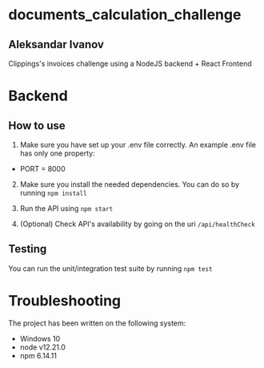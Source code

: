 # documents_calculation_challenge

## Aleksandar Ivanov

Clippings's invoices challenge using a NodeJS backend + React Frontend

# Backend

## How to use

1. Make sure you have set up your .env file correctly. An example .env file has only one property:

- PORT = 8000

2. Make sure you install the needed dependencies. You can do so by running `npm install`

3. Run the API using `npm start`

4. (Optional) Check API's availability by going on the uri `/api/healthCheck`

## Testing

You can run the unit/integration test suite by running `npm test`

# Troubleshooting

The project has been written on the following system:

- Windows 10
- node v12.21.0
- npm 6.14.11
